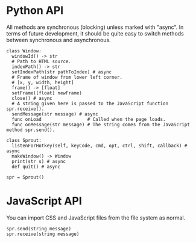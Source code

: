 # Python API
All methods are synchronous (blocking) unless marked with "async". In terms of future development, it should be quite easy to switch methods between synchronous and asynchronous.
```
class Window:
  windowId() -> str
  # Path to HTML source.
  indexPath() -> str
  setIndexPath(str pathToIndex) # async
  # Frame of window from lower left corner.
  # [x, y, width, height]
  frame() -> [float]
  setFrame([float] newFrame)
  close() # async
  # A string given here is passed to the JavaScript function spr.receive().
  sendMessage(str message) # async
  func onLoad                 # Called when the page loads.
  func onMessage(str message) # The string comes from the JavaScript method spr.send().

class Sprout:
  listenForHotkey(self, keyCode, cmd, opt, ctrl, shift, callback) # async
  makeWindow() -> Window
  print(str s) # async
  def quit() # async

spr = Sprout()
```

# JavaScript API
You can import CSS and JavaScript files from the file system as normal.
```
spr.send(string message)
spr.receive(string message)
```
